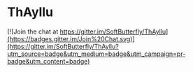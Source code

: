 # ThAyllu

[![Join the chat at https://gitter.im/SoftButterfly/ThAyllu](https://badges.gitter.im/Join%20Chat.svg)](https://gitter.im/SoftButterfly/ThAyllu?utm_source=badge&utm_medium=badge&utm_campaign=pr-badge&utm_content=badge)
